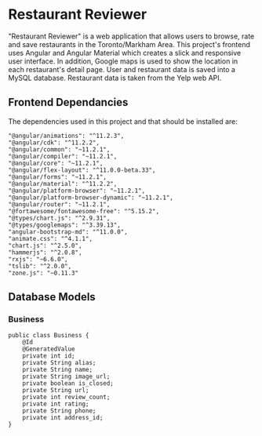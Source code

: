# Restaurant Reviewer

"Restaurant Reviewer" is a web application that allows users to browse, rate and save restaurants in the Toronto/Markham Area. This project's frontend uses Angular and Angular Material which creates a slick and responsive user interface. In addition, Google maps is used to show the location in each restaurant's detail page. User and restaurant data is saved into a MySQL database. Restaurant data is taken from the Yelp web API.

## Frontend Dependancies
The dependencies used in this project and that should be installed are:
```
"@angular/animations": "^11.2.3",
"@angular/cdk": "^11.2.2",
"@angular/common": "~11.2.1",
"@angular/compiler": "~11.2.1",
"@angular/core": "~11.2.1",
"@angular/flex-layout": "^11.0.0-beta.33",
"@angular/forms": "~11.2.1",
"@angular/material": "^11.2.2",
"@angular/platform-browser": "~11.2.1",
"@angular/platform-browser-dynamic": "~11.2.1",
"@angular/router": "~11.2.1",
"@fortawesome/fontawesome-free": "^5.15.2",
"@types/chart.js": "^2.9.31",
"@types/googlemaps": "^3.39.13",
"angular-bootstrap-md": "^11.0.0",
"animate.css": "^4.1.1",
"chart.js": "^2.5.0",
"hammerjs": "^2.0.8",
"rxjs": "~6.6.0",
"tslib": "^2.0.0",
"zone.js": "~0.11.3"
```

## Database Models
### Business
```
public class Business {
    @Id
    @GeneratedValue
    private int id;
    private String alias;
    private String name;
    private String image_url;
    private boolean is_closed;
    private String url;
    private int review_count;
    private int rating;
    private String phone;
    private int address_id;
}
